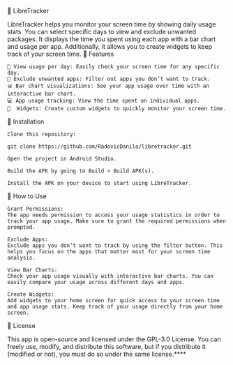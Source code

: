 📱 LibreTracker

LibreTracker helps you monitor your screen time by showing daily usage stats. You can select specific days to view and exclude unwanted packages. It displays the time you spent using each app with a bar chart and usage per app. Additionally, it allows you to create widgets to keep track of your screen time.
🌟 Features

    📅 View usage per day: Easily check your screen time for any specific day.
    🚫 Exclude unwanted apps: Filter out apps you don’t want to track.
    📊 Bar chart visualizations: See your app usage over time with an interactive bar chart.
    💻 App usage tracking: View the time spent on individual apps.
    📱  Widgets: Create custom widgets to quickly monitor your screen time.

🔧 Installation

    Clone this repository:

    git clone https://github.com/RadovicDanilo/libretracker.git

    Open the project in Android Studio.

    Build the APK by going to Build > Build APK(s).

    Install the APK on your device to start using LibreTracker.

📝 How to Use

    Grant Permissions:
    The app needs permission to access your usage statistics in order to track your app usage. Make sure to grant the required permissions when prompted.

    Exclude Apps:
    Exclude apps you don’t want to track by using the filter button. This helps you focus on the apps that matter most for your screen time analysis.

    View Bar Charts:
    Check your app usage visually with interactive bar charts. You can easily compare your usage across different days and apps.

    Create Widgets:
    Add widgets to your home screen for quick access to your screen time and app usage stats. Keep track of your usage directly from your home screen.

📄 License

This app is open-source and licensed under the GPL-3.0 License. You can freely use, modify, and distribute this software, but if you distribute it (modified or not), you must do so under the same license.****
